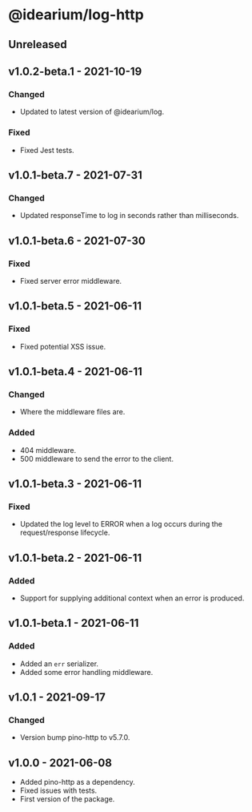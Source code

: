 # @idearium/log-http

## Unreleased

## v1.0.2-beta.1 - 2021-10-19

### Changed

-   Updated to latest version of @idearium/log.

### Fixed

-   Fixed Jest tests.

## v1.0.1-beta.7 - 2021-07-31

### Changed

-   Updated responseTime to log in seconds rather than milliseconds.

## v1.0.1-beta.6 - 2021-07-30

### Fixed

-   Fixed server error middleware.

## v1.0.1-beta.5 - 2021-06-11

### Fixed

-   Fixed potential XSS issue.

## v1.0.1-beta.4 - 2021-06-11

### Changed

-   Where the middleware files are.

### Added

-   404 middleware.
-   500 middleware to send the error to the client.

## v1.0.1-beta.3 - 2021-06-11

### Fixed

-   Updated the log level to ERROR when a log occurs during the request/response lifecycle.

## v1.0.1-beta.2 - 2021-06-11

### Added

-   Support for supplying additional context when an error is produced.

## v1.0.1-beta.1 - 2021-06-11

### Added

-   Added an `err` serializer.
-   Added some error handling middleware.

## v1.0.1 - 2021-09-17

### Changed

-   Version bump pino-http to v5.7.0.

## v1.0.0 - 2021-06-08

-   Added pino-http as a dependency.
-   Fixed issues with tests.
-   First version of the package.
